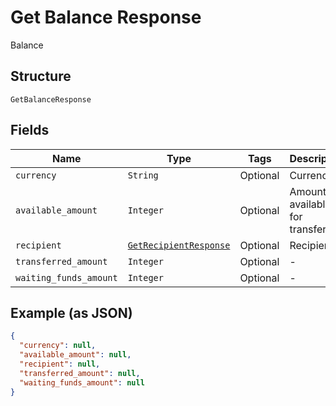 
# Get Balance Response

Balance

## Structure

`GetBalanceResponse`

## Fields

| Name | Type | Tags | Description |
|  --- | --- | --- | --- |
| `currency` | `String` | Optional | Currency |
| `available_amount` | `Integer` | Optional | Amount available for transferring |
| `recipient` | [`GetRecipientResponse`](../../doc/models/get-recipient-response.md) | Optional | Recipient |
| `transferred_amount` | `Integer` | Optional | - |
| `waiting_funds_amount` | `Integer` | Optional | - |

## Example (as JSON)

```json
{
  "currency": null,
  "available_amount": null,
  "recipient": null,
  "transferred_amount": null,
  "waiting_funds_amount": null
}
```

